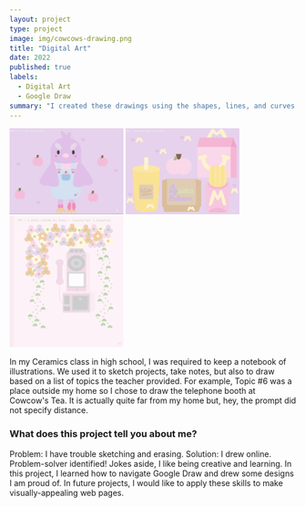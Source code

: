 ```yaml
---
layout: project
type: project
image: img/cowcows-drawing.png
title: "Digital Art"
date: 2022
published: true
labels:
  - Digital Art
  - Google Draw
summary: "I created these drawings using the shapes, lines, and curves features provided by Google Draw."
---
```


<div class="text-center p-4">
  <img width="200px" src="../img/bird-drawing.png" class="img-thumbnail" >
  <img width="200px" src="../img/mcd-drawing.png" class="img-thumbnail" >
  <img width="200px" src="../img/cowcows-drawing.png" class="img-thumbnail" >
</div>

In my Ceramics class in high school, I was required to keep a notebook of illustrations. We used it to sketch projects, take notes, but also to draw based on a list of topics the teacher provided. For example, Topic #6 was a place outside my home so I chose to draw the telephone booth at Cowcow's Tea. It is actually quite far from my home but, hey, the prompt did not specify distance.

### What does this project tell you about me?

Problem: I have trouble sketching and erasing. Solution: I drew online. Problem-solver identified! Jokes aside, I like being creative and learning. In this project, I learned how to navigate Google Draw and drew some designs I am proud of. In future projects, I would like to apply these skills to make visually-appealing web pages. 
